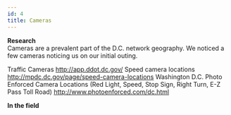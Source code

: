 ```yaml
---
id: 4
title: Cameras
---
```


**Research**  
Cameras are a prevalent part of the D.C. network geography.  We noticed a few cameras noticing us on our initial outing. 

Traffic Cameras
http://app.ddot.dc.gov/
Speed camera locations
http://mpdc.dc.gov/page/speed-camera-locations
Washington D.C. Photo Enforced Camera Locations (Red Light, Speed, Stop Sign, Right Turn, E-Z Pass Toll Road)
http://www.photoenforced.com/dc.html

**In the field**
